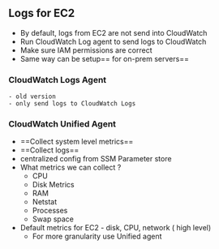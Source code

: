
## Logs for EC2
- By default, logs from EC2 are not send into CloudWatch 
- Run CloudWatch Log agent to send logs to CloudWatch
- Make sure IAM permissions are correct 
- Same way can be setup== for on-prem servers==

### CloudWatch Logs Agent 
	- old version 
	- only send logs to CloudWatch Logs 

### CloudWatch Unified Agent 
 - ==Collect system level metrics== 
 - ==Collect logs== 
 - centralized config from SSM Parameter store 
 - What metrics we can collect ?
	 -  CPU 
	 - Disk Metrics 
	 - RAM 
	 - Netstat
	 - Processes 
	 - Swap space 
- Default metrics for EC2 - disk, CPU, network ( high level)
	- For more granularity use Unified agent
